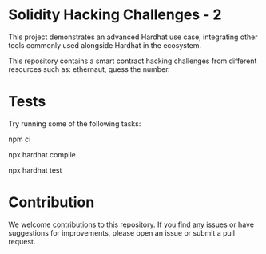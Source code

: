 # Solidity Hacking Challenges - 2

This project demonstrates an advanced Hardhat use case, integrating other tools commonly used alongside Hardhat in the ecosystem.

This repository contains a smart contract hacking challenges from different resources such as:
ethernaut, guess the number.

# Tests

Try running some of the following tasks:

npm ci

npx hardhat compile

npx hardhat test

# Contribution

We welcome contributions to this repository. If you find any issues or have suggestions for improvements, please open an issue or submit a pull request.
